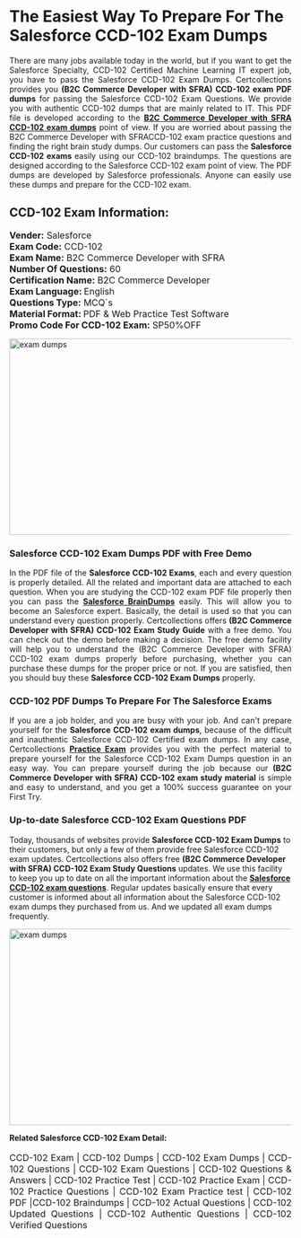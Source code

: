  <h1>The Easiest Way To Prepare For The Salesforce CCD-102 Exam Dumps</h1> <p style="text-align:justify">There are many jobs available today in the world, but if you want to get the Salesforce Specialty, CCD-102 Certified Machine Learning IT expert job, you have to pass the Salesforce CCD-102 Exam Dumps. Certcollections provides you <strong>(B2C Commerce Developer with SFRA) CCD-102 exam PDF dumps</strong> for passing the Salesforce CCD-102 Exam Questions. We provide you with authentic CCD-102 dumps that are mainly related to IT. This PDF file is developed according to the <a href="https://www.certsofficial.com/salesforce/ccd-102-questions"><strong>B2C Commerce Developer with SFRA CCD-102 exam dumps</strong></a> point of view. If you are worried about passing the B2C Commerce Developer with SFRACCD-102 exam practice questions and finding the right brain study dumps. Our customers can pass the <strong>Salesforce CCD-102 exams </strong>easily using our CCD-102 braindumps. The questions are designed according to the Salesforce CCD-102 exam point of view. The PDF dumps are developed by Salesforce professionals. Anyone can easily use these dumps and prepare for the CCD-102 exam.</p> <h2><strong>CCD-102 Exam Information:</strong></h2> <p><span style="font-size:16px"><strong>Vender:</strong> Salesforce<br /> <strong>Exam Code:</strong> CCD-102<br /> <strong>Exam Name:</strong> B2C Commerce Developer with SFRA<br /> <strong>Number Of Questions:</strong> 60<br /> <strong>Certification Name:</strong> B2C Commerce Developer<br /> <strong>Exam Language: </strong>English<br /> <strong>Questions Type:</strong> MCQ`s<br /> <strong>Material Format: </strong>PDF & Web Practice Test Software<br /> <strong>Promo Code For CCD-102 Exam:</strong> SP50%OFF</span></p> <p><a href="https://www.certsofficial.com/salesforce/ccd-102-questions" rel="no-follow"><img alt="exam dumps" src="https://www.certcollections.com/uploads/content/certsofficial.jpg" style="height:350px; width:750px" /></a></p> <h3><strong>Salesforce CCD-102 Exam Dumps PDF with Free Demo</strong></h3> <p style="text-align:justify">In the PDF file of the <strong>Salesforce CCD-102 Exams</strong>, each and every question is properly detailed. All the related and important data are attached to each question. When you are studying the CCD-102 exam PDF file properly then you can pass the <a href="https://www.certsofficial.com/salesforce-dumps"><strong>Salesforce BrainDumps</strong></a> easily. This will allow you to become an Salesforce expert. Basically, the detail is used so that you can understand every question properly. Certcollections offers <strong>(B2C Commerce Developer with SFRA) CCD-102 Exam Study Guide</strong> with a free demo. You can check out the demo before making a decision. The free demo facility will help you to understand the (B2C Commerce Developer with SFRA) CCD-102 exam dumps properly before purchasing, whether you can purchase these dumps for the proper price or not. If you are satisfied, then you should buy these <strong>Salesforce CCD-102 Exam Dumps</strong> properly.</p> <h3><strong>CCD-102 PDF Dumps To Prepare For The Salesforce Exams</strong></h3> <p style="text-align:justify">If you are a job holder, and you are busy with your job. And can't prepare yourself for the <strong>Salesforce CCD-102 exam dumps</strong>, because of the difficult and inauthentic Salesforce CCD-102 Certified exam dumps. In any case, Certcollections <strong><a href="https://www.certsofficial.com/">Practice Exam</a></strong> provides you with the perfect material to prepare yourself for the Salesforce CCD-102 Exam Dumps question in an easy way. You can prepare yourself during the job because our <strong>(B2C Commerce Developer with SFRA) CCD-102 exam study material</strong> is simple and easy to understand, and you get a 100% success guarantee on your First Try.</p> <h3><strong>Up-to-date Salesforce CCD-102 Exam Questions PDF</strong></h3> <p>Today, thousands of websites provide <strong>Salesforce CCD-102 Exam Dumps</strong> to their customers, but only a few of them provide free Salesforce CCD-102 exam updates. Certcollections also offers free <strong>(B2C Commerce Developer with SFRA) CCD-102 Exam Study Questions</strong> updates. We use this facility to keep you up to date on all the important information about the <a href="https://www.certsofficial.com/salesforce/ccd-102-questions"><strong>Salesforce CCD-102 exam questions</strong></a>. Regular updates basically ensure that every customer is informed about all information about the Salesforce CCD-102 exam dumps they purchased from us. And we updated all exam dumps frequently.</p> <p><a href="https://www.certsofficial.com/salesforce/ccd-102-questions"><img alt="exam dumps " src="https://www.certcollections.com/uploads/content/certsofficial2.jpg" style="height:350px; width:750px" /></a></p> <p style="text-align:justify"><span style="font-size:14px"><strong>Related Salesforce CCD-102 Exam Detail:</strong></span><br /> <br /> <span style="font-size:16px">CCD-102 Exam | CCD-102 Dumps | CCD-102 Exam Dumps | CCD-102 Questions | CCD-102 Exam Questions | CCD-102 Questions & Answers | CCD-102 Practice Test | CCD-102 Practice Exam | CCD-102 Practice Questions | CCD-102 Exam Practice test | CCD-102 PDF |CCD-102 Braindumps | CCD-102 Actual Questions | CCD-102 Updated Questions | CCD-102 Authentic Questions | CCD-102 Verified Questions</span></p>

